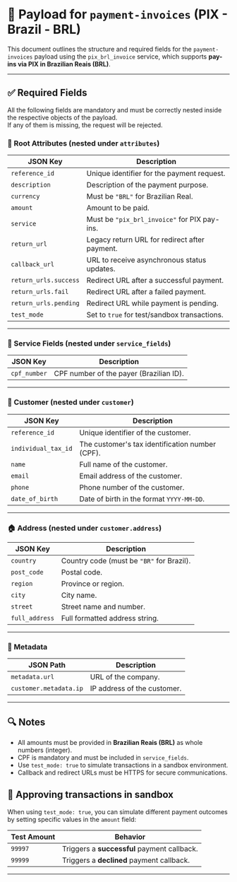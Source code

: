 # 📄 Payload for `payment-invoices` (PIX - Brazil - BRL)

This document outlines the structure and required fields for the `payment-invoices` payload using the `pix_brl_invoice` service, which supports **pay-ins via PIX in Brazilian Reais (BRL)**.

---

## ✅ Required Fields

All the following fields are mandatory and must be correctly nested inside the respective objects of the payload.  
If any of them is missing, the request will be rejected.

### 🧾 Root Attributes (nested under `attributes`)

| JSON Key             | Description                                                                 |
|----------------------|-----------------------------------------------------------------------------|
| `reference_id`       | Unique identifier for the payment request.                                  |
| `description`        | Description of the payment purpose.                                         |
| `currency`           | Must be `"BRL"` for Brazilian Real.                                         |
| `amount`             | Amount to be paid.                                                          |
| `service`            | Must be `"pix_brl_invoice"` for PIX pay-ins.                                |
| `return_url`         | Legacy return URL for redirect after payment.                               |
| `callback_url`       | URL to receive asynchronous status updates.                                 |
| `return_urls.success`| Redirect URL after a successful payment.                                    |
| `return_urls.fail`   | Redirect URL after a failed payment.                                        |
| `return_urls.pending`| Redirect URL while payment is pending.                                      |
| `test_mode`          | Set to `true` for test/sandbox transactions.                                |

---

### 🔐 Service Fields (nested under `service_fields`)

| JSON Key      | Description                             |
|---------------|-----------------------------------------|
| `cpf_number`  | CPF number of the payer (Brazilian ID). |

---

### 👤 Customer (nested under `customer`)

| JSON Key             | Description                                                             |
|----------------------|-------------------------------------------------------------------------|
| `reference_id`       | Unique identifier of the customer.                                      |
| `individual_tax_id`  | The customer's tax identification number (CPF).                         |
| `name`               | Full name of the customer.                                              |
| `email`              | Email address of the customer.                                          |
| `phone`              | Phone number of the customer.                                           |
| `date_of_birth`      | Date of birth in the format `YYYY-MM-DD`.                               |

---

### 🏠 Address (nested under `customer.address`)

| JSON Key         | Description                                                                 |
|------------------|-----------------------------------------------------------------------------|
| `country`        | Country code (must be `"BR"` for Brazil).                                   |
| `post_code`      | Postal code.                                                                |
| `region`         | Province or region.                                                         |
| `city`           | City name.                                                                  |
| `street`         | Street name and number.                                                     |
| `full_address`   | Full formatted address string.                                              |

---

### 🧩 Metadata

| JSON Path                     | Description                                                   |
|-------------------------------|---------------------------------------------------------------|
| `metadata.url`                | URL of the company.                                           |
| `customer.metadata.ip`        | IP address of the customer.                                   |

---

## 🔍 Notes

- All amounts must be provided in **Brazilian Reais (BRL)** as whole numbers (integer).
- CPF is mandatory and must be included in `service_fields`.
- Use `test_mode: true` to simulate transactions in a sandbox environment.
- Callback and redirect URLs must be HTTPS for secure communications.

## 🎯 Approving transactions in sandbox

When using `test_mode: true`, you can simulate different payment outcomes by setting specific values in the `amount` field:

| Test Amount    | Behavior                                    |
|----------------|---------------------------------------------|
| `99997`        | Triggers a **successful** payment callback. |
| `99999`        | Triggers a **declined** payment callback.   |

---
